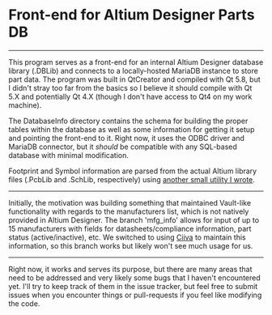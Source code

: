 # Front-end for Altium Designer Parts DB
---

This program serves as a front-end for an internal Altium Designer database library (.DBLib) and connects to a locally-hosted MariaDB instance to store part data. The program was built in QtCreator and compiled with Qt 5.8, but I didn't stray too far from the basics so I believe it should compile with Qt 5.X and potentially Qt 4.X (though I don't have access to Qt4 on my work machine).

The DatabaseInfo directory contains the schema for building the proper tables within the database as well as some information for getting it setup and pointing the front-end to it. Right now, it uses the ODBC driver and MariaDB connector, but it *should* be compatible with any SQL-based database with minimal modification.

Footprint and Symbol information are parsed from the actual Altium library files (.PcbLib and .SchLib, respectively) using [another small utility I wrote](https://github.com/fierst/AltiumLibParser).

___

Initially, the motivation was building something that maintained Vault-like functionality with regards to the manufacturers list, which is not natively provided in Altium Designer. The branch 'mfg_info' allows for input of up to 15 manufacturers with fields for datasheets/compliance information, part status (active/inactive), etc. We switched to using [Ciiva](https://ciiva.com) to maintain this information, so this branch works but likely won't see much usage for us.

___

Right now, it works and serves its purpose, but there are many areas that need to be addressed and very likely some bugs that I haven't encountered yet. I'll try to keep track of them in the issue tracker, but feel free to submit issues when you encounter things or pull-requests if you feel like modifying the code. 
 



